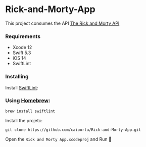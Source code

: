 # Rick-and-Morty-App

 This project consumes the API [The Rick and Morty API](https://rickandmortyapi.com)

### Requirements

* Xcode 12
* Swift 5.3
* iOS 14
* SwiftLint

### Installing

Install [SwiftLint](https://github.com/realm/SwiftLint):
### Using [Homebrew](http://brew.sh/):

```
brew install swiftlint
```

Install the projetc:

```
git clone https://github.com/caioortu/Rick-and-Morty-App.git
```

Open the `Rick and Morty App.xcodeproj` and Run 🏃
